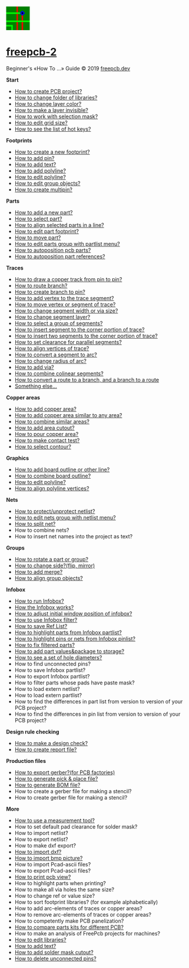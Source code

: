 ![](/pictures/upload.png) 
# [freepcb-2](https://freepcb.dev)

Beginner's «How To ...» Guide  © 2019 [freepcb.dev](https://freepcb.dev)

**Start**

* [How to create PCB project?](new_project.md)
* [How to change folder of libraries?](lib_folder.md)
* [How to change layer color?](colors.md)
* [How to make a layer invisible?](layer_vis.md)
* [How to work with selection mask?](sel_mask.md)
* [How to edit grid size?](grid.md)
* [How to see the list of hot keys?](hotkeys.md)

**Footprints**

* [How to create a new footprint?](new_fp.md)
* [How to add pin?](add_pin.md)
* [How to add text?](add_fp_text.md)
* [How to add polyline?](add_fp_poly.md)
* [How to edit polyline?](edit_fp_poly.md)
* [How to edit group objects?](fp_group.md)
* [How to create multipin?](multipin.md)

**Parts**

* [How to add a new part?](add_part.md)
* [How to select part?](select_part.md)
* [How to align selected parts in a line?](line_up.md)
* [How to edit part footprint?](edit_fp.md)
* [How to move part?](move_part.md)
* [How to edit parts group with partlist menu?](part_list.md)
* [How to autoposition pcb parts?](part_pos.md)
* [How to autoposition part references?](ref_pos.md)

**Traces**

* [How to draw a copper track from pin to pin?](route.md)
* [How to route branch?](routing_branch.md)
* [How to create branch to pin?](edit_traces.md)
* [How to add vertex to the trace segment?](add_vertex.md)
* [How to move vertex or segment of trace?](move_seg.md)
* [How to change segment width or via size?](seg_width.md)
* [How to change segment layer?](seg_layer.md)
* [How to select a group of segments?](sel_seg_gr.md)
* [How to insert segment to the corner portion of trace?](insert_seg.md)
* [How to insert two segments to the corner portion of trace?](insert_seg2.md)
* [How to set clearance for parallel segments?](set_seg_clearance.md)
* [How to align vertices of trace?](align_vertex.md)
* [How to convert a segment to arc?](seg_2_arc.md)
* [How to change radius of arc?](seg_change_rad.md)
* [How to add via?](add_via.md)
* [How to combine colinear segments?](check_tr.md)
* [How to convert a route to a branch, and a branch to a route](branch2trace.md)
* [Something else...](edit_traces2.md)

**Copper areas**

* [How to add copper area?](add_area.md)
* [How to add copper area similar to any area?](similar_area.md)
* [How to combine similar areas?](comb_areas.md)
* [How to add area cutout?](area_cut.md)
* [How to pour copper area?](pour_area.md)
* [How to make contact test?](contact_test.md)
* [How to select contour?](select_cont.md)

**Graphics**

* [How to add board outline or other line?](add_polyline.md)
* [How to combine board outline?](comb_bo.md)
* [How to edit polyline?](edit_bo.md)
* [How to align polyline vertices?](align_bo.md)

**Nets**

* [How to protect/unprotect netlist?](unprotect_nl.md)
* [How to edit nets group with netlist menu?](edit_net_gr.md)
* [How to split net?](split_net.md)
* How to combine nets?
* How to insert net names into the project as text?

**Groups**

* [How to rotate a part or group?](rotate.md)
* [How to change side?(flip, mirror)](side.md)
* [How to add merge?](add_merge.md)
* [How to align group objects?](align_gr.md)

**Infobox**

* [How to run Infobox?](IB_run.md)
* [How the Infobox works?](ib_works.md)
* [How to adjust initial window position of infobox?](IB_win_pos.md)
* [How to use Infobox filter?](IB_use.md)
* [How to save Ref List?](IB_ref_list.md)
* [How to highlight parts from Infobox partlist?](ib_highlight_parts.md)
* [How to highlight pins or nets from Infobox pinlist?](ib_highlight_pins.md)
* [How to fix filtered parts?](ib_fix.md)
* [How to add part values&package to storage?](ib_add_values.md)
* [How to see a set of hole diameters?](hole_diam.md)
* How to find unconnected pins?
* How to save Infobox partlist?
* How to export Infobox partlist?
* How to filter parts whose pads have paste mask?
* How to load extern netlist? 
* How to load extern partlist?
* How to find the differences in part list from version to version of your PCB project?
* How to find the differences in pin list from version to version of your PCB project?

**Design rule checking**

* [How to make a design check?](DRC.md)
* [How to create report file?](drc_report.md)

**Production files**

* [How to export gerber?(for PCB factories)](gerber.md)
* [How to generate pick & place file?](pnp.md)
* [How to generate BOM file?](bom.md)
* How to create a gerber file for making a stencil?
* How to create gerber file for making a stencil?

**More**

* [How to use a measurement tool?](measurement_tool.md)
* How to set default pad clearance for solder mask?
* How to import netlist?
* How to export netlist?
* How to make dxf export?
* [How to import dxf?](dxf_imp.md)
* [How to import bmp picture?](bmp_imp.md)
* How to import Pcad-ascii files?
* How to export Pcad-ascii files?
* [How to print pcb view?](pcb_view.md)
* How to highlight parts when printing?
* How to make all via holes the same size?
* How to change ref or value size?
* How to sort footprint libraries? (for example alphabetically)
* How to add arc-elements of traces or copper areas?
* How to remove arc-elements of traces or copper areas?
* How to competently make PCB panelization?
* [How to compare parts kits for different PCB?](diff_pcb.md)
* How to make an analysis of FreePcb projects for machines?
* [How to edit libraries?](fp_edit.md)
* [How to add text?](add_text.md)
* [How to add solder mask cutout?](add_polyline.md)
* [How to delete unconnected pins?](del_u_pins.md)








